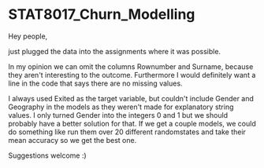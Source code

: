 # STAT8017_Churn_Modelling

Hey people,

just plugged the data into the assignments where it was possible.

In my opinion we can omit the columns Rownumber and Surname, because they aren't interesting to the outcome.
Furthermore I would definitely want a line in the code that says there are no missing values.

I always used Exited as the target variable, but couldn't include Gender and Geography in the models as they weren't made for explanatory string values.
I only turned Gender into the integers 0 and 1 but we should probably have a better solution for that.
If we get a couple models, we could do something like run them over 20 different randomstates and take their mean accuracy so we get the best one.

Suggestions welcome :)
